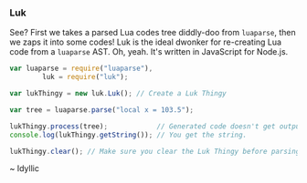 ### Luk

See? First we takes a parsed Lua codes tree diddly-doo from `luaparse`, then we zaps it into some codes! Luk is the ideal dwonker for re-creating Lua code from a `luaparse` AST. Oh, yeah. It's written in JavaScript for Node.js.

```js
var luaparse = require("luaparse"),
		luk = require("luk");

var lukThingy = new luk.Luk(); // Create a Luk Thingy

var tree = luaparse.parse("local x = 103.5");

lukThingy.process(tree);            // Generated code doesn't get outputted until...
console.log(lukThingy.getString()); // You get the string.

lukThingy.clear(); // Make sure you clear the Luk Thingy before parsing some more, unless you want to append to the already existing code
```

~ Idyllic